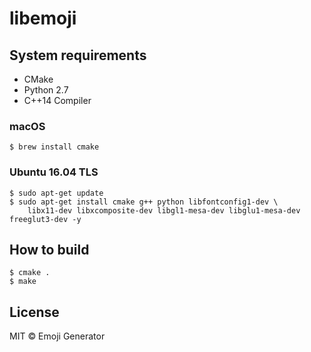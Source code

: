 # libemoji
## System requirements

- CMake
- Python 2.7
- C++14 Compiler

### macOS

```
$ brew install cmake
```

### Ubuntu 16.04 TLS

```
$ sudo apt-get update
$ sudo apt-get install cmake g++ python libfontconfig1-dev \
    libx11-dev libxcomposite-dev libgl1-mesa-dev libglu1-mesa-dev freeglut3-dev -y
```

## How to build

```
$ cmake .
$ make
```

## License
MIT &copy; Emoji Generator
